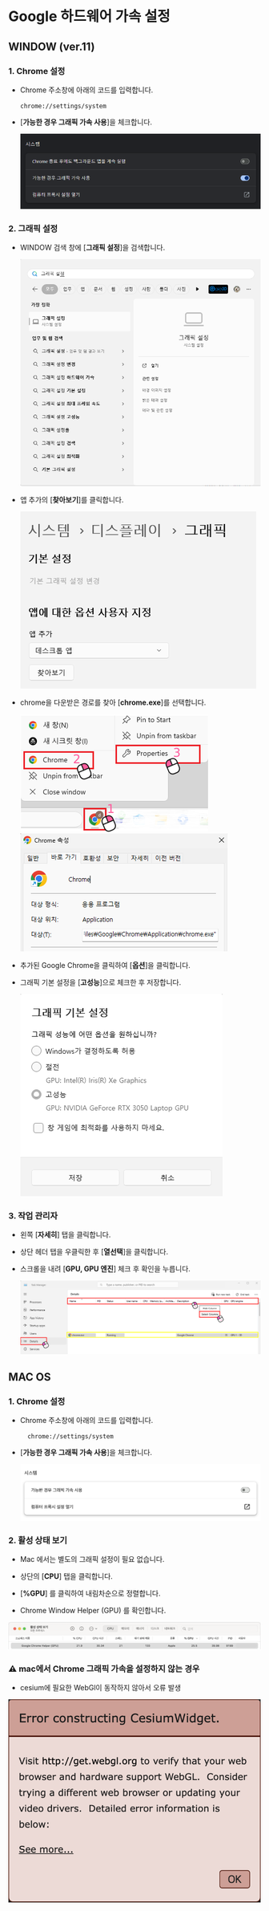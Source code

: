 # Google 하드웨어 가속 설정

## WINDOW (ver.11)

### 1. Chrome 설정 

- Chrome 주소창에 아래의 코드를 입력합니다.
    ```
    chrome://settings/system
    ```
- [**가능한 경우 그래픽 가속 사용**]을 체크합니다.

  ![](../../images/ko/settingSystem.png)

### 2. 그래픽 설정

- WINDOW 검색 창에 [**그래픽 설정**]을 검색합니다.

  ![](../../images/ko/searchGraphic.png)

- 앱 추가의 [**찾아보기**]를 클릭합니다.

  ![](../../images/ko/settingGraphic.png)

- chrome을 다운받은 경로를 찾아 [**chrome.exe**]를 선택합니다.

  ![](../../images/en/chromeProperties.png)
  ![](../../images/ko/chromePath.png)

- 추가된 Google Chrome을 클릭하여 [**옵션**]을 클릭합니다.
- 그래픽 기본 설정을 [**고성능**]으로 체크한 후 저장합니다.

  ![](../../images/ko/graphicsPreference.png)

### 3. 작업 관리자

- 왼쪽 [**자세히**] 탭을 클릭합니다.
- 상단 헤더 탭을 우클릭한 후 [**열선택**]을 클릭합니다.
- 스크롤을 내려 [**GPU, GPU 엔진**] 체크 후 확인을 누릅니다.

  ![](../../images/en/taskManager.png)


## MAC OS

### 1. Chrome 설정

- Chrome 주소창에 아래의 코드를 입력합니다.
  ```
    chrome://settings/system
  ```

- [**가능한 경우 그래픽 가속 사용**]을 체크합니다.

  ![](../../images/ko/mac_graphic.png)

### 2. 활성 상태 보기

- Mac 에서는 별도의 그래픽 설정이 필요 없습니다.

- 상단의 [**CPU**] 탭을 클릭합니다.
- [**%GPU**] 를 클릭하여 내림차순으로 정렬합니다.
- Chrome Window Helper (GPU) 를 확인합니다.

![](../../images/ko/mac_status.png)



### ⚠️ mac에서 Chrome 그래픽 가속을 설정하지 않는 경우

- cesium에 필요한 WebGl이 동작하지 않아서 오류 발생

![](../../images/en/mac_webgl.png)

